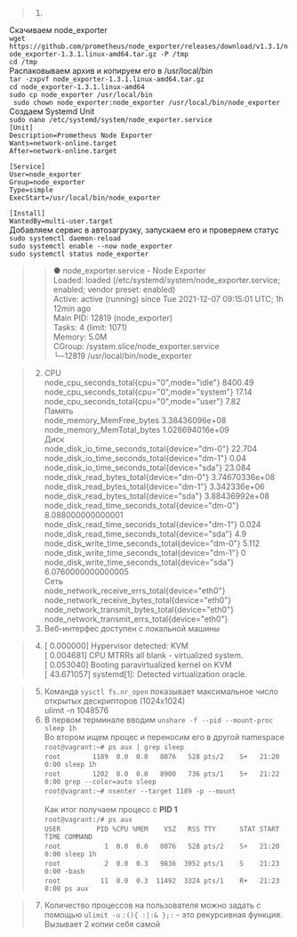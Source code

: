 > 1. 
Скачиваем node_exporter<br>
`wget https://github.com/prometheus/node_exporter/releases/download/v1.3.1/node_exporter-1.3.1.linux-amd64.tar.gz -P /tmp`<br>
`cd /tmp`<br>
Распаковываем архив и копируем его в /usr/local/bin<br>
`tar -zxpvf node_exporter-1.3.1.linux-amd64.tar.gz`<br>
`cd node_exporter-1.3.1.linux-amd64`<br>
`sudo cp node_exporter /usr/local/bin`<br>
` sudo chown node_exporter:node_exporter /usr/local/bin/node_exporter`<br>
Создаем Systemd Unit<br>
`sudo nano /etc/systemd/system/node_exporter.service`<br>
`[Unit]`<br>
`Description=Prometheus Node Exporter`<br>
`Wants=network-online.target`<br>
`After=network-online.target`<br>
` `<br>
`[Service]`<br>
`User=node_exporter`<br>
`Group=node_exporter`<br>
`Type=simple`<br>
`ExecStart=/usr/local/bin/node_exporter`<br>
` `<br>
`[Install]`<br>
`WantedBy=multi-user.target`<br>
Добавляем сервис в автозагрузку, запускаем его и проверяем статус<br>
`sudo systemctl daemon-reload`<br>
`sudo systemctl enable --now node_exporter`<br>
`sudo systemctl status node_exporter`<br>

>>● node_exporter.service - Node Exporter<br>
>>     Loaded: loaded (/etc/systemd/system/node_exporter.service; enabled; vendor preset: enabled)<br>
>>     Active: active (running) since Tue 2021-12-07 09:15:01 UTC; 1h 12min ago<br>
>>   Main PID: 12819 (node_exporter)<br>
>>      Tasks: 4 (limit: 1071)<br>
>>      Memory: 5.0M<br>
>>     CGroup: /system.slice/node_exporter.service<br>
>>             └─12819 /usr/local/bin/node_exporter<br>

> 2. CPU<br>
node_cpu_seconds_total{cpu="0",mode="idle"} 8400.49<br>
node_cpu_seconds_total{cpu="0",mode="system"} 17.14<br>
node_cpu_seconds_total{cpu="0",mode="user"} 7.82<br>
Память<br>
node_memory_MemFree_bytes 3.38436096e+08<br>
node_memory_MemTotal_bytes 1.028694016e+09<br>
Диск<br>
node_disk_io_time_seconds_total{device="dm-0"} 22.704<br>
node_disk_io_time_seconds_total{device="dm-1"} 0.04<br>
node_disk_io_time_seconds_total{device="sda"} 23.084<br>
node_disk_read_bytes_total{device="dm-0"} 3.74670336e+08<br>
node_disk_read_bytes_total{device="dm-1"} 3.342336e+06<br>
node_disk_read_bytes_total{device="sda"} 3.88436992e+08<br>
node_disk_read_time_seconds_total{device="dm-0"} 8.088000000000001<br>
node_disk_read_time_seconds_total{device="dm-1"} 0.024<br>
node_disk_read_time_seconds_total{device="sda"} 4.9<br>
node_disk_write_time_seconds_total{device="dm-0"} 5.112<br>
node_disk_write_time_seconds_total{device="dm-1"} 0<br>
node_disk_write_time_seconds_total{device="sda"} 6.0760000000000005<br>
Сеть<br>
node_network_receive_errs_total{device="eth0"}<br>
node_network_receive_bytes_total{device="eth0"}<br>
node_network_transmit_bytes_total{device="eth0"}<br>
node_network_transmit_errs_total{device="eth0"}<br>
> 3. Веб-интерфес доступен с локальной машины<br>

> 4.    [    0.000000] Hypervisor detected: KVM<br>
        [    0.004681] CPU MTRRs all blank - virtualized system.<br>
        [    0.053040] Booting paravirtualized kernel on KVM<br>
        [   43.671057] systemd[1]: Detected virtualization oracle.<br>

> 5. Команда `sysctl fs.nr_open` показывает максимальное число открытых дескрипторов (1024х1024)<br>
     ulimit -n 1048576<br>
> 6.  В первом терминале вводим `unshare -f --pid --mount-proc sleep 1h`<br>
    Во втором ищем процес и переносим его в другой namespace<br>
    `root@vagrant:~# ps aux | grep sleep`<br>
    `root        1189  0.0  0.0   8076   528 pts/2    S+   21:20   0:00 sleep 1h`<br>
    `root        1202  0.0  0.0   8900   736 pts/1    S+   21:22   0:00 grep --color=auto sleep`<br>
    `root@vagrant:~# nsenter --target 1189 -p --mount` <br>
    <br>
    Как итог получаем процесс с <b>PID 1</b>  <br>
    `root@vagrant:/# ps aux` <br>
    `USER         PID %CPU %MEM    VSZ   RSS TTY      STAT START   TIME COMMAND` <br>
    `root           1  0.0  0.0   8076   528 pts/2    S+   21:20   0:00 sleep 1h` <br>
    `root           2  0.0  0.3   9836  3952 pts/1    S    21:23   0:00 -bash` <br>
    `root          11  0.0  0.3  11492  3324 pts/1    R+   21:23   0:00 ps aux` <br>

> 7. Количество процессов на пользователя можно задать с помощью `ulimit -u`
`:(){ :|:& };:` - это рекурсивная функция. Вызывает 2 копии себя самой
